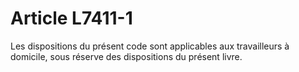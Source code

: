 # Article L7411-1

Les dispositions du présent code sont applicables aux travailleurs à domicile, sous réserve des dispositions du présent livre.